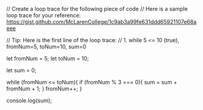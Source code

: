 // Create a loop trace for the following piece of code
// Here is a sample loop trace for your reference: https://gist.github.com/McLarenCollege/1c9ab3a99fe631ddd65921107e68aeee

// Tip: Here is the first line of the loop trace:
// 1. while 5 <= 10 (true), fromNum=5, toNum=10, sum=0

let fromNum = 5;
let toNum = 10;

let sum = 0;

while (fromNum <= toNum){
 if (fromNum % 3 === 0){
   sum = sum + fromNum + 1;
 } 
 fromNum++;
}

console.log(sum);
